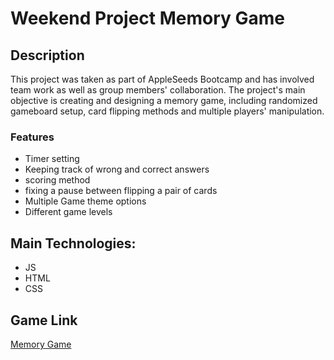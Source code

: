 <!-- # Memory-Game -->
<!-- collaborators -tagging
purpose
tech html, js, and css
design pattern observable
features ninja creating board of more cards
game link
Netlify link -->

# Weekend Project Memory Game

## Description

This project was taken as part of AppleSeeds Bootcamp and has involved team work as well as group members' collaboration.
The project's main objective is creating and designing a memory game, including randomized gameboard setup, card flipping methods and multiple players' manipulation.

<!-- Observable class'; and ChangeListener method have been used to implement several changes on cards such as maybe write abou observable.in this case?
Change listener -->

### Features

-   Timer setting
-   Keeping track of wrong and correct answers
-   scoring method
-   fixing a pause between flipping a pair of cards
-   Multiple Game theme options
-   Different game levels

## Main Technologies:

-   JS
-   HTML
-   CSS

## Game Link

[Memory Game](https://memory-game-kts.netlify.app/)
